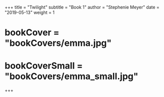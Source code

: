 +++
title = "Twilight"
subtitle = "Book 1"
author = "Stephenie Meyer"
date = "2019-05-13"
weight = 1
# bookCover = "bookCovers/emma.jpg"
# bookCoverSmall = "bookCovers/emma_small.jpg"
+++